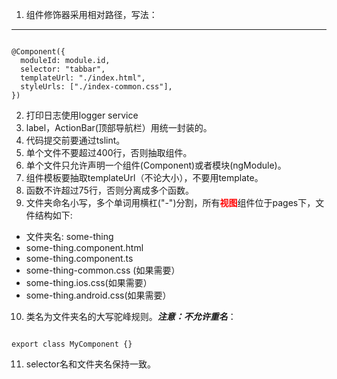1. 组件修饰器采用相对路径，写法：
***
<pre><code>
@Component({
  moduleId: module.id,
  selector: "tabbar",
  templateUrl: "./index.html",
  styleUrls: ["./index-common.css"],
})
</code></pre>


2. 打印日志使用logger service
3. label，ActionBar(顶部导航栏）用统一封装的。
4. 代码提交前要通过tslint。
5. 单个文件不要超过400行，否则抽取组件。
6. 单个文件只允许声明一个组件(Component)或者模块(ngModule)。
7. 组件模板要抽取templateUrl（不论大小），不要用template。
8. 函数不许超过75行，否则分离成多个函数。
9. 文件夹命名小写，多个单词用横杠("-")分割，所有<b style="color: red">视图</b>组件位于pages下，文件结构如下:
 * 文件夹名: some-thing
 * some-thing.component.html
 * some-thing.component.ts
 * some-thing-common.css (如果需要）
 * some-thing.ios.css(如果需要）
 * some-thing.android.css(如果需要）
10. 类名为文件夹名的大写驼峰规则。<b><i>注意：不允许重名</i></b>：
<pre><code>
export class MyComponent {}
</code></pre>
11. selector名和文件夹名保持一致。



